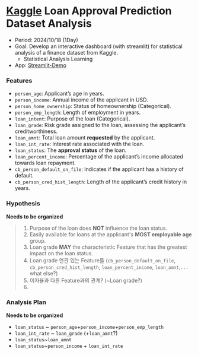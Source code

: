 # [Kaggle](https://www.kaggle.com/competitions/playground-series-s4e10/overview) Loan Approval Prediction Dataset Analysis

- Period: 2024/10/18 (1Day)
- Goal: Develop an interactive dashboard (with streamlit) for statistical analysis of a finance dataset from Kaggle.
    - Statistical Analysis Learning
- App: [Streamlit-Demo](https://imb-demo.streamlit.app/)

### Features
- `person_age`: Applicant’s age in years.
- `person_income`: Annual income of the applicant in USD.
- `person_home_ownership`: Status of homeownership (Categorical).
- `person_emp_length`: Length of employment in years.
- `loan_intent`: Purpose of the loan (Categorical).
- `loan_grade`: Risk grade assigned to the loan, assessing the applicant’s creditworthiness.
- `loan_amnt`: Total loan amount **requested** by the applicant.
- `loan_int_rate`: Interest rate associated with the loan.
- `loan_status`: The **approval status** of the loan.
- `loan_percent_income`: Percentage of the applicant’s income allocated towards loan repayment.
- `cb_person_default_on_file`: Indicates if the applicant has a history of default.
- `cb_person_cred_hist_length`: Length of the applicant’s credit history in  years.

### Hypothesis
**Needs to be organized**
> 1. Purpose of the loan does **NOT** influence the loan status.
> 2. Easily available for loans at the applicant's **MOST employable age** group.
> 3. Loan grade **MAY** the characteristic Feature that has the greatest impact on the loan status.
> 4. Loan grade 연관 있는 Feature들 (`cb_person_default_on_file`, `cb_person_cred_hist_length`, `loan_percent_income`, `loan_amnt`,`...` what else?)
> 5. 이자율과 다른 Feature과의 관계? (~Loan grade?)
> 6. 

### Analysis Plan
**Needs to be organized**
- `loan_status` ~ `person_age`+`person_income`+`person_emp_length`
- `loan_int_rate` ~ `loan_grade` (+`loan_amnt`?)
- `loan_status`~`loan_amnt`
- `loan_status`~`person_income` + `loan_int_rate`